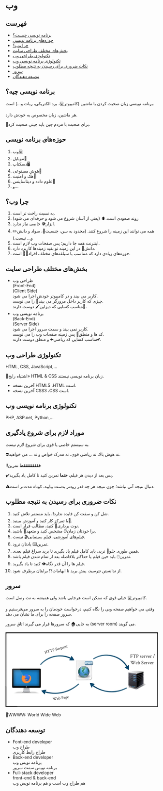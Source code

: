 <div dir=”rtl”>

# وب

## فهرست

* [برنامه نویسی چیست؟](#برنامه-نویسی-چیه)
* [حوزه‌های برنامه نویسی](#حوزههای-برنامه-نویسی)
* [چرا وب؟](#چرا-وب)
* [بخش‌های مختلف طراحی سایت](#بخشهای-مختلف-طراحی-سایت)
* [تکنولوژی طراحی وب](#تکنولوژی-طراحی-وب)
* [تکنولوژی برنامه نویسی وب](#تکنولوژی-برنامه-نویسی-وب)
* [نکات ضروری برای رسیدن به نتیجه مطلوب](#نکات-ضروری-برای-رسیدن-به-نتیجه-مطلوب)
* [سرور](#سرور)
* [توسعه دهندگان](#توسعه-دهندگان)

## برنامه نویسی چیه؟ 

برنامه نویسی زبان صحبت کردن با ماشین (کامپیوتر:computer:، برد الکتریکی، ربات و...) است.

هر ماشین، زبان مخصوص به خودش دارد.

:pushpin:برای صحبت با مردم چین باید چینی صحبت کرد.

## حوزه‌های برنامه نویسی

1. وب:computer:
2. موبایل:iphone:
3. دسکتاپ:desktop_computer:
4. هوش مصنوعی:brain:
5. هک و امنیت:closed_lock_with_key:
6. علوم داده و دیتاساینس:floppy_disk:
7. و...

## چرا وب؟

1. به نسبت راحت تر است.
2. روند صعودی است.:arrow_up: (یعنی از آسان شروع می شود و حرفه‌ای می شود)
3. ابزار:hammer_and_wrench: خاصی نیاز ندارد.
4. همه می توانند این زمینه را شروع کنند. (محدود به سن، جنسیت:couple:، سواد و دانش:pencil2: و... نیست.)
5. اینترنت همه جا داریم؛ پس صفحات وب لازم است.
6. دانش:open_book: در این زمینه تو بقیه زمینه‌ها کاربرد دارد.
7. حوزه‌های زیادی دارد که متناسب با سیلقه‌های مختلف افراد:man_technologist: است.

## بخش‌های مختلف طراحی سایت

- طراحی وب<br>
(Front-End)<br>
(Client Side)<br>
کاربر می بیند و در کامپیوتر خودش اجرا می شود.<br>
چیزی که کاربر داخل مرورگر می بیند:eyes: را می نویسد.<br>
مناسب کسایی که دیزاین:paintbrush: دوست دارند:sparkling_heart:.
- برنامه نویسی وب<br>
(Back-End)<br>
(Server Side)<br>
کاربر نمی بیند و سمت سرور اجرا می شود.<br>
کد ها و منطق:brain: پس زمینه صفحات وب را می نویسد.<br>
مناسب کسایی که ریاضی:heavy_plus_sign: و منطق دوست دارند:two_hearts:.

## تکنولوژی طراحی وب

HTML, CSS, JavaScript,…

:pushpin:اشتباه رایج» HTML & CSS زبان برنامه نویسی نیستند.

* آخرین نسخه HTML5 ،HTML است.
* آخرین نسخه CSS3 ،CSS است.

## تکنولوژی برنامه نویسی وب

PHP, ASP.net, Python,…

## موراد لازم برای شروع یادگیری

به سیستم خاصی یا قوی برای شروع لازم نیست.

:no_entry:نه هوش بالا، نه ریاضی قوی، نه مدرک خواص و نه ... می خواهید.

:bangbang:<strong>فقققققققط</strong> تمرین

:heavy_check_mark:پس بعد از دیدن هر فیلم، <strong>حتما</strong> تمرین کنید تا کامل یاد بگیرید.

:warning:دنبال نتیجه آنی نباشد؛ چون نتیجه هر چه قدر زودتر بدست بیایید، کوتاه مدت‌تر است.

## نکات ضروری برای رسیدن به نتیجه مطلوب

1. شل کن و سفت کن فایده ندارد:exclamation:، باید مستمر تلاش کنید.
2. با تمرکز کار کنید و آموزش ببینید:eyes:.
3. نوت برداری:pencil: کنید، مطالب فرار است.
4. برا خودتان زمان:alarm_clock: مشخص کنید و متعهد:handshake: باشید.
5. فیلم‌های آموزشی، فیلم سینمایی:clapper: نیست.
6. تمرین:keyboard: یادتان نرود.
7. همین طوری جلو:walking: نرید، باید کامل فیلم یاد بگیرید تا برید سراغ فیلم بعدی.
8. تمرین:computer_mouse: باید حین فیلم یا حداکثر بلافاصله بعد از تمام شدن فیلم باشد.
9. فیلم ها را آن قدر نگاه:eye: کنید تا یاد بگیرید.
10. از ندانستن نترسید، پیش برید تا ابهامات:interrobang: برایتان برطرف شود.

## سرور

کامپیوتر:computer: خیلی قوی که ممکن است هرجایی باشد ولی همیشه به نت وصل است.

وقتی می خواهیم صفحه وبی را نگاه کنیم، درخواست خودمان را به سرور می‌فرستیم و سرور صفحه را برای ما نشان می دهد.

به جایی:house: که سرورها قرار می گیرند اتاق سرور (server room) می گویند.

<p align="center">
    <img src="./web_road.png" alt="request & response road">
</p>

:pushpin:WWWW: World Wide Web

## توسعه دهندگان

- Font-end developer<br>
طراح وب<br>
طراح رابط کاربری<br>
- Back-end developer<br>
برنامه نویس وب<br>
برنامه نویس سمت سرور<br>
- Full-stack developer<br>
front-end & back-end<br>
هم طراح وب است و هم برنامه نویس وب

</div>
